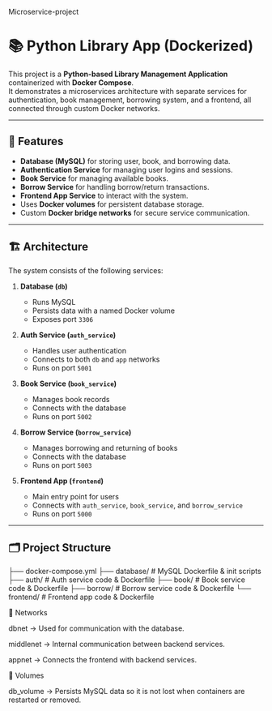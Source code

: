 Microservice-project
# 📚 Python Library App (Dockerized)

This project is a **Python-based Library Management Application** containerized with **Docker Compose**.  
It demonstrates a microservices architecture with separate services for authentication, book management, borrowing system, and a frontend, all connected through custom Docker networks.

---

## 🚀 Features
- **Database (MySQL)** for storing user, book, and borrowing data.
- **Authentication Service** for managing user logins and sessions.
- **Book Service** for managing available books.
- **Borrow Service** for handling borrow/return transactions.
- **Frontend App Service** to interact with the system.
- Uses **Docker volumes** for persistent database storage.
- Custom **Docker bridge networks** for secure service communication.

---

## 🏗️ Architecture
The system consists of the following services:

1. **Database (`db`)**
   - Runs MySQL
   - Persists data with a named Docker volume
   - Exposes port `3306`

2. **Auth Service (`auth_service`)**
   - Handles user authentication
   - Connects to both `db` and `app` networks
   - Runs on port `5001`

3. **Book Service (`book_service`)**
   - Manages book records
   - Connects with the database
   - Runs on port `5002`

4. **Borrow Service (`borrow_service`)**
   - Manages borrowing and returning of books
   - Connects with the database
   - Runs on port `5003`

5. **Frontend App (`frontend`)**
   - Main entry point for users
   - Connects with `auth_service`, `book_service`, and `borrow_service`
   - Runs on port `5000`

---

## 🗂️ Project Structure

├── docker-compose.yml
├── database/ # MySQL Dockerfile & init scripts
├── auth/ # Auth service code & Dockerfile
├── book/ # Book service code & Dockerfile
├── borrow/ # Borrow service code & Dockerfile
└── frontend/ # Frontend app code & Dockerfile

🔌 Networks

dbnet → Used for communication with the database.

middlenet → Internal communication between backend services.

appnet → Connects the frontend with backend services.

💾 Volumes

db_volume → Persists MySQL data so it is not lost when containers are restarted or removed.
 

